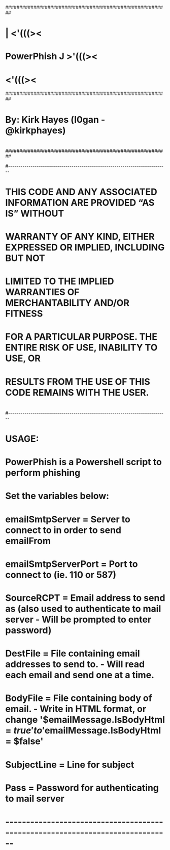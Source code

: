 ##########################################################
#                              |     <'(((><             #
#             PowerPhish       J  >'(((><                #
#                                  <'(((><               #
##########################################################
#                                                        #
#            By:  Kirk Hayes (l0gan - @kirkphayes)       #
#                                                        #
##########################################################

#------------------------------------------------------------------------------
# THIS CODE AND ANY ASSOCIATED INFORMATION ARE PROVIDED “AS IS” WITHOUT
# WARRANTY OF ANY KIND, EITHER EXPRESSED OR IMPLIED, INCLUDING BUT NOT
# LIMITED TO THE IMPLIED WARRANTIES OF MERCHANTABILITY AND/OR FITNESS
# FOR A PARTICULAR PURPOSE. THE ENTIRE RISK OF USE, INABILITY TO USE, OR 
# RESULTS FROM THE USE OF THIS CODE REMAINS WITH THE USER.
#
#------------------------------------------------------------------------------
# USAGE:
# PowerPhish is a Powershell script to perform phishing  
# Set the variables below:
# 	emailSmtpServer = Server to connect to in order to send emailFrom
# 	emailSmtpServerPort = Port to connect to (ie. 110 or 587)
# 	SourceRCPT = Email address to send as (also used to authenticate to mail server - Will be prompted to enter password)
# 	DestFile = File containing email addresses to send to. - Will read each email and send one at a time.
# 	BodyFile = File containing body of email. - Write in HTML format, or change '$emailMessage.IsBodyHtml = $true' to '$emailMessage.IsBodyHtml = $false'
# 	SubjectLine = Line for subject
#	Pass = Password for authenticating to mail server
# ------------------------------------------------------------------------------
